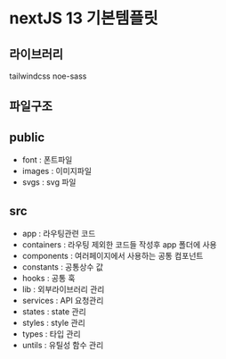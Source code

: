 # nextJS 13 기본템플릿 

## 라이브러리 
tailwindcss
noe-sass

## 파일구조 

## public 
- font  : 폰트파일
- images : 이미지파일
- svgs : svg 파일
  
## src
- app : 라우팅관련 코드
- containers : 라우팅 제외한 코드들 작성후 app 폴더에 사용
- components : 여러페이지에서 사용하는 공통 컴포넌트
- constants : 공통상수 값
- hooks : 공통 훅
- lib : 외부라이브러리 관리
- services : API 요청관리 
- states : state 관리 
- styles : style 관리
- types : 타입 관리
- untils : 유틸성 함수 관리 
